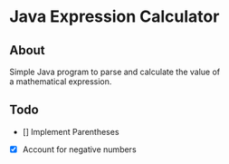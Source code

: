 # Java Expression Calculator

## About

Simple Java program to parse and calculate the value of  
a mathematical expression.

## Todo

- [] Implement Parentheses
- [x] Account for negative numbers
